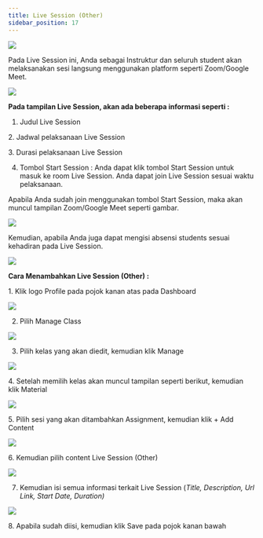 ```yaml
---
title: Live Session (Other)
sidebar_position: 17
---
```

![](/img/livesession_.jpg)

Pada Live Session ini, Anda sebagai Instruktur dan seluruh student akan melaksanakan sesi langsung menggunakan platform seperti Zoom/Google Meet.

![](/img/livesession_1.jpg)

**Pada tampilan Live Session, akan ada beberapa informasi seperti :**

1. Judul Live Session

2. Jadwal pelaksanaan Live Session

3. Durasi pelaksanaan Live Session

4. Tombol Start Session : Anda dapat klik tombol Start Session untuk masuk ke room Live Session. Anda dapat join Live Session sesuai waktu pelaksanaan.

Apabila Anda sudah join menggunakan tombol Start Session, maka akan muncul tampilan Zoom/Google Meet seperti gambar.

![](/img/livesession_2.jpg)

Kemudian, apabila Anda juga dapat mengisi absensi students sesuai kehadiran pada Live Session.

![](/img/livesession_3.jpg)

**Cara Menambahkan Live Session (Other) :**

1. Klik logo Profile pada pojok kanan atas pada Dashboard

![](/img/articlee-1.jpg)

2. Pilih Manage Class

![](/img/articlee-2.jpg)

3. Pilih kelas yang akan diedit, kemudian klik Manage

![](/img/articlee-3.jpg)

4. Setelah memilih kelas akan muncul tampilan seperti berikut, kemudian klik Material

![](/img/articlee-4.jpg)

5. Pilih sesi yang akan ditambahkan Assignment, kemudian klik + Add Content

![](/img/articlee-5.jpg)

6. Kemudian pilih content Live Session (Other)

![](/img/livesession_6.jpg)

7. Kemudian isi semua informasi terkait Live Session (*Title, Description, Url Link, Start Date, Duration)*

![](/img/livesession_7.jpg)

8. Apabila sudah diisi, kemudian klik Save pada pojok kanan bawah
